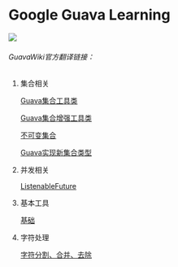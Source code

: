 # Google Guava Learning 

 ![](https://img.shields.io/badge/Gauva-v29.0-brightgreen)

###### GuavaWiki官方翻译链接：

1. 集合相关

   [Guava集合工具类](https://github.com/Ubisoft-potato/Guava-Learning/blob/master/doc/CollectionUtilities.md)

   [Guava集合增强工具类](https://github.com/Ubisoft-potato/Guava-Learning/blob/master/doc/CollectionHelpers.md)

   [不可变集合](https://github.com/Ubisoft-potato/Guava-Learning/blob/master/doc/ImmutableCollection.md)

   [Guava实现新集合类型](https://github.com/Ubisoft-potato/Guava-Learning/blob/master/doc/NewCollectionType.md)

2. 并发相关
   
   [ListenableFuture](https://github.com/Ubisoft-potato/Guava-Learning/blob/master/doc/concurrency.md)
   
3. 基本工具

   [基础](https://github.com/Ubisoft-potato/Guava-Learning/blob/master/doc/basic.md)
   
4. 字符处理

   [字符分割、合并、去除](https://github.com/Ubisoft-potato/Guava-Learning/blob/master/doc/strings.md)

